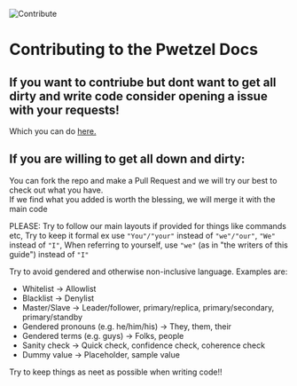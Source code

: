 ![Contribute](https://i.ibb.co/v3p00yN/contribute.png)

# Contributing to the Pwetzel Docs
## If you want to contriube but dont want to get all dirty and write code consider opening a issue with your requests!  
Which you can do [here.](https://github.com/kk5dire/pwetzel-docs/issues/new/choose)


## If you are willing to get all down and dirty:  

You can fork the repo and make a Pull Request and we will try our best to check out what you have.  
If we find what you added is worth the blessing, we will merge it with the main code

PLEASE: Try to follow our main layouts if provided for things like commands etc, Try to keep it formal ex use `"You"/"your"` instead of `"we"/"our"`,  `"We"` instead of `"I"`,
When referring to yourself, use `"we"` (as in "the writers of this guide") instead of ``"I"``   

Try to avoid gendered and otherwise non-inclusive language. Examples are:

- Whitelist -> Allowlist
- Blacklist -> Denylist
- Master/Slave -> Leader/follower, primary/replica, primary/secondary, primary/standby
- Gendered pronouns (e.g. he/him/his) -> They, them, their
- Gendered terms (e.g. guys) -> Folks, people
- Sanity check -> Quick check, confidence check, coherence check
- Dummy value -> Placeholder, sample value

Try to keep things as neet as possible when writing code!!
